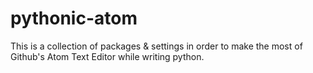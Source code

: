 # pythonic-atom
This is a collection of packages &amp; settings in order to make the most of Github's Atom Text Editor while writing python.
